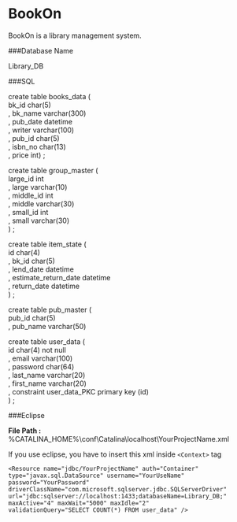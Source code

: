 BookOn
======

BookOn is a library management system.

###Database Name

Library_DB

###SQL

create table books_data (  
    bk_id char(5)  
  , bk_name varchar(300)  
  , pub_date datetime  
  , writer varchar(100)  
  , pub_id char(5)  
  , isbn_no char(13)  
  , price int) ;

create table group_master (  
    large_id int  
  , large varchar(10)  
  , middle_id int  
  , middle varchar(30)  
  , small_id int  
  , small varchar(30)  
) ;

create table item_state (  
  id char(4)  
  , bk_id char(5)  
  , lend_date datetime  
  , estimate_return_date datetime  
  , return_date datetime  
) ;

create table pub_master (  
  pub_id char(5)  
  , pub_name varchar(50)  
  
create table user_data (  
  id char(4) not null  
  , email varchar(100)  
  , password char(64)  
  , last_name varchar(20)  
  , first_name varchar(20)  
  , constraint user_data_PKC primary key (id)  
) ;

###Eclipse

**File Path :** %CATALINA_HOME%\conf\Catalina\localhost\YourProjectName.xml
    
If you use eclipse, you have to insert this xml inside `<Context>` tag

`<Resource name="jdbc/YourProjectName" auth="Container"`  
     `type="javax.sql.DataSource" username="YourUseName" password="YourPassword"`  
     `driverClassName="com.microsoft.sqlserver.jdbc.SQLServerDriver"`  
     `url="jdbc:sqlserver://localhost:1433;databaseName=Library_DB;" maxActive="4" maxWait="5000" maxIdle="2"`  
     `validationQuery="SELECT COUNT(*) FROM user_data" />`
